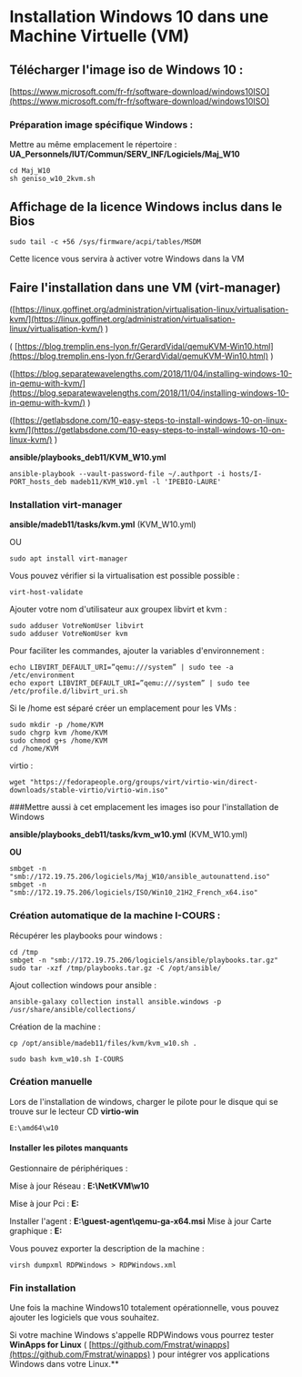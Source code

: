 # Installation Windows 10 dans une Machine Virtuelle (VM)


## Télécharger l'image iso de Windows 10 :

[https://www.microsoft.com/fr-fr/software-download/windows10ISO](https://www.microsoft.com/fr-fr/software-download/windows10ISO) 

### Préparation image spécifique Windows :
Mettre au même emplacement le répertoire :
**UA_Personnels/IUT/Commun/SERV_INF/Logiciels/Maj_W10**

	cd Maj_W10
	sh geniso_w10_2kvm.sh

## Affichage de la licence Windows inclus dans le Bios

	sudo tail -c +56 /sys/firmware/acpi/tables/MSDM

Cette licence vous servira à activer votre Windows dans la VM

## Faire l'installation dans une VM (virt-manager)


([https://linux.goffinet.org/administration/virtualisation-linux/virtualisation-kvm/](https://linux.goffinet.org/administration/virtualisation-linux/virtualisation-kvm/) )

 ( [https://blog.tremplin.ens-lyon.fr/GerardVidal/qemuKVM-Win10.html](https://blog.tremplin.ens-lyon.fr/GerardVidal/qemuKVM-Win10.html) )

([https://blog.separatewavelengths.com/2018/11/04/installing-windows-10-in-qemu-with-kvm/](https://blog.separatewavelengths.com/2018/11/04/installing-windows-10-in-qemu-with-kvm/) )

([https://getlabsdone.com/10-easy-steps-to-install-windows-10-on-linux-kvm/](https://getlabsdone.com/10-easy-steps-to-install-windows-10-on-linux-kvm/) )

**ansible/playbooks_deb11/KVM_W10.yml**

	ansible-playbook --vault-password-file ~/.authport -i hosts/I-PORT_hosts_deb madeb11/KVM_W10.yml -l 'IPEBIO-LAURE'

### Installation virt-manager

**ansible/madeb11/tasks/kvm.yml** (KVM_W10.yml)  

OU

	sudo apt install virt-manager
	
Vous pouvez vérifier si la virtualisation est possible possible :

	virt-host-validate

Ajouter votre nom d'utilisateur aux groupex libvirt et kvm :

	sudo adduser VotreNomUser libvirt
	sudo adduser VotreNomUser kvm

Pour faciliter les commandes, ajouter la variables d'environnement :

	echo LIBVIRT_DEFAULT_URI=”qemu:///system” | sudo tee -a /etc/environment
	echo export LIBVIRT_DEFAULT_URI=”qemu:///system” | sudo tee /etc/profile.d/libvirt_uri.sh
	

Si le /home est séparé créer un emplacement pour les VMs :

	sudo mkdir -p /home/KVM
	sudo chgrp kvm /home/KVM
	sudo chmod g+s /home/KVM
	cd /home/KVM
	
virtio :

	wget "https://fedorapeople.org/groups/virt/virtio-win/direct-downloads/stable-virtio/virtio-win.iso"
	
###Mettre aussi à cet emplacement les images iso pour l'installation de Windows

**ansible/playbooks_deb11/tasks/kvm_w10.yml**  (KVM_W10.yml)  

**OU**

	smbget -n "smb://172.19.75.206/logiciels/Maj_W10/ansible_autounattend.iso"
	smbget -n "smb://172.19.75.206/logiciels/ISO/Win10_21H2_French_x64.iso"


### Création automatique de la machine I-COURS : 

Récupérer les playbooks pour windows :

	cd /tmp
	smbget -n "smb://172.19.75.206/logiciels/ansible/playbooks.tar.gz"
	sudo tar -xzf /tmp/playbooks.tar.gz -C /opt/ansible/

Ajout collection windows pour ansible :

	ansible-galaxy collection install ansible.windows -p /usr/share/ansible/collections/

Création de la machine :

	cp /opt/ansible/madeb11/files/kvm/kvm_w10.sh .
	
	sudo bash kvm_w10.sh I-COURS

### Création manuelle

Lors de l'installation de windows, charger le pilote pour le disque qui se trouve sur le lecteur CD **virtio-win**

	E:\amd64\w10

#### Installer les pilotes manquants

Gestionnaire de périphériques :

Mise à jour Réseau : **E:\NetKVM\w10**

Mise à jour Pci : **E:**


Installer l'agent : **E:\guest-agent\qemu-ga-x64.msi**
Mise à jour Carte graphique : **E:**


Vous pouvez exporter la description de la machine :

	virsh dumpxml RDPWindows > RDPWindows.xml
	
### Fin installation	

Une fois la machine Windows10 totalement opérationnelle, vous pouvez ajouter les logiciels que vous souhaitez.

Si votre machine Windows s'appelle RDPWindows vous pourrez tester **WinApps for Linux** ( [https://github.com/Fmstrat/winapps](https://github.com/Fmstrat/winapps) ) pour intégrer vos applications Windows dans votre Linux.**